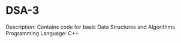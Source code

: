 # DSA-3
Description: Contains code for basic Data Structures and Algorithms
Programming Language: C++